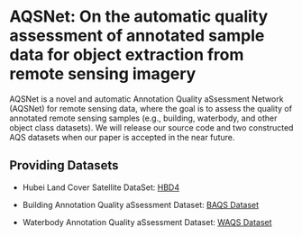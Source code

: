 # AQSNet: On the automatic quality assessment of annotated sample data for object extraction from remote sensing imagery

AQSNet is a novel and automatic Annotation Quality aSsessment Network (AQSNet) for remote sensing data, where the goal is to assess the quality of annotated remote sensing samples (e.g., building, waterbody, and other object class datasets). We will release our source code and two constructed AQS datasets when our paper is accepted in the near future.

## Providing Datasets 
*  Hubei Land Cover Satellite DataSet: [HBD4](http://58.48.42.237/luojiaSet/datasets/datasetDetail/77?id=77&taskType=lc)

*  Building Annotation Quality aSsessment Dataset: [BAQS Dataset]()

*  Waterbody Annotation Quality aSsessment Dataset: [WAQS Dataset]()
